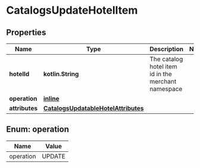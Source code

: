 
# CatalogsUpdateHotelItem

## Properties
| Name | Type | Description | Notes |
| ------------ | ------------- | ------------- | ------------- |
| **hotelId** | **kotlin.String** | The catalog hotel item id in the merchant namespace |  |
| **operation** | [**inline**](#Operation) |  |  |
| **attributes** | [**CatalogsUpdatableHotelAttributes**](CatalogsUpdatableHotelAttributes.md) |  |  |


<a id="Operation"></a>
## Enum: operation
| Name | Value |
| ---- | ----- |
| operation | UPDATE |



